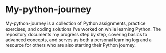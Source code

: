 # My-python-journey
My-python-journey is a collection of Python assignments, practice exercises, and coding solutions I’ve worked on while learning Python. The repository documents my progress step by step, covering basics to advanced concepts, and serves as both a personal learning log and a resource for others who are also starting their Python journey.
